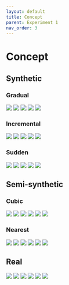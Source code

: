 ```yaml
---
layout: default
title: Concept
parent: Experiment 1
nav_order: 3
---
```


# Concept

## Synthetic
### Gradual
![](/meta-concept-descriptor/fig_syn/concept_grad_0.png)
![](/meta-concept-descriptor/fig_syn/concept_grad_1.png)
![](/meta-concept-descriptor/fig_syn/concept_grad_2.png)
![](/meta-concept-descriptor/fig_syn/concept_grad_3.png)
![](/meta-concept-descriptor/fig_syn/concept_grad_4.png)

### Incremental
![](/meta-concept-descriptor/fig_syn/concept_inc_0.png)
![](/meta-concept-descriptor/fig_syn/concept_inc_1.png)
![](/meta-concept-descriptor/fig_syn/concept_inc_2.png)
![](/meta-concept-descriptor/fig_syn/concept_inc_3.png)
![](/meta-concept-descriptor/fig_syn/concept_inc_4.png)

### Sudden
![](/meta-concept-descriptor/fig_syn/concept_sudd_0.png)
![](/meta-concept-descriptor/fig_syn/concept_sudd_1.png)
![](/meta-concept-descriptor/fig_syn/concept_sudd_2.png)
![](/meta-concept-descriptor/fig_syn/concept_sudd_3.png)
![](/meta-concept-descriptor/fig_syn/concept_sudd_4.png)

## Semi-synthetic

### Cubic
![](/meta-concept-descriptor/fig_semi/concept_cubic_australian_0.png)
![](/meta-concept-descriptor/fig_semi/concept_cubic_banknote_0.png)
![](/meta-concept-descriptor/fig_semi/concept_cubic_diabetes_0.png)
![](/meta-concept-descriptor/fig_semi/concept_cubic_german_0.png)
![](/meta-concept-descriptor/fig_semi/concept_cubic_vowel_0.png)
![](/meta-concept-descriptor/fig_semi/concept_cubic_wisconsin_0.png)

### Nearest
![](/meta-concept-descriptor/fig_semi/concept_nearest_australian_0.png)
![](/meta-concept-descriptor/fig_semi/concept_nearest_banknote_0.png)
![](/meta-concept-descriptor/fig_semi/concept_nearest_diabetes_0.png)
![](/meta-concept-descriptor/fig_semi/concept_nearest_german_0.png)
![](/meta-concept-descriptor/fig_semi/concept_nearest_vowel_0.png)
![](/meta-concept-descriptor/fig_semi/concept_nearest_wisconsin_0.png)

## Real
![](/meta-concept-descriptor/fig_rel/concept_0.png)
![](/meta-concept-descriptor/fig_rel/concept_1.png)
![](/meta-concept-descriptor/fig_rel/concept_2.png)
![](/meta-concept-descriptor/fig_rel/concept_3.png)
![](/meta-concept-descriptor/fig_rel/concept_4.png)
![](/meta-concept-descriptor/fig_rel/concept_5.png)
